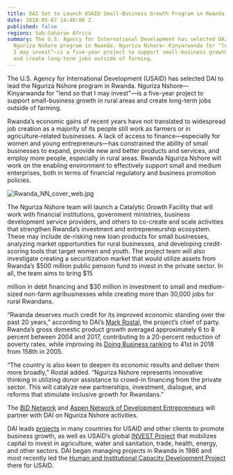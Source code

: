 ```yaml
---
title: DAI Set to Launch USAID Small-Business Growth Program in Rwanda
date: 2018-05-07 14:48:00 Z
published: false
regions: Sub-Saharan Africa
summary: The U.S. Agency for International Development has selected DAI to lead the
  Nguriza Nshore program in Rwanda. Nguriza Nshore— Kinyarwanda for "lend so that
  I may invest"—is a five-year project to support small-business growth in rural areas
  and create long-term jobs outside of farming.
---
```


The U.S. Agency for International Development (USAID) has selected DAI to lead the Nguriza Nshore program in Rwanda. Nguriza Nshore— Kinyarwanda for "lend so that I may invest"—is a five-year project to support small-business growth in rural areas and create long-term jobs outside of farming.

Rwanda’s economic gains of recent years have not translated to widespread job creation as a majority of its people still work as farmers or in agriculture-related businesses. A lack of access to finance—especially for women and young entrepreneurs—has constrained the ability of small businesses to expand, provide new and better products and services, and employ more people, especially in rural areas. Rwanda Nguriza Nshore will work on the enabling environment to effectively support small and medium enterprises, both in terms of financial regulatory and business promotion policies.

![Rwanda_NN_cover_web.jpg](/uploads/Rwanda_NN_cover_web.jpg)

The Nguriza Nshore team will launch a Catalytic Growth Facility that will work with financial institutions, government ministries, business development service providers, and others to co-create and scale activities that strengthen Rwanda’s investment and entrepreneurship ecosystem. These may include de-risking new loan products for small businesses, analyzing market opportunities for rural businesses, and developing credit-scoring tools that target women and youth. The project team will also investigate creating a securitization market that would utilize assets from Rwanda’s $500 million public pension fund to invest in the private sector. In all, the team aims to bring $15

million in debt financing and $30 million in investment to small and medium-sized non-farm agribusinesses while creating more than 30,000 jobs for rural Rwandans.

“Rwanda deserves much credit for its improved economic standing over the past 20 years,” according to DAI’s [Mark Rostal](https://www.dai.com/who-we-are/our-team/mark-rostal), the project’s chief of party. Rwanda’s gross domestic product growth averaged approximately 6 to 8 percent between 2004 and 2017, contributing to a 20-percent reduction of poverty rates, while improving its [Doing Business ranking](http://www.doingbusiness.org/\~/media/WBG/DoingBusiness/Documents/Annual-Reports/English/DB2018-Full-Report.pdf) to 41st in 2018 from 158th in 2005.

“The country is also keen to deepen its economic results and deliver them more broadly,” Rostal added. “Nguriza Nshore represents innovative thinking in utilizing donor assistance to crowd-in financing from the private sector. This will catalyze new partnerships, investment, dialogue, and reforms that stimulate inclusive growth for Rwandans.”

The [BiD Network](http://www.bidnetwork.org/) and [Aspen Network of Development Entrepreneurs](http://www.andeglobal.org/) will partner with DAI on Nguriza Nshore activities.

DAI leads [projects](https://www.dai.com/our-work/solutions/economic-growth) in many countries for USAID and other clients to promote business growth, as well as USAID’s global [INVEST Project](https://www.dai.com/our-work/projects/worldwide-the-invest-project) that mobilizes capital to invest in agriculture, water and sanitation, trade, health, energy, and other sectors. DAI began managing projects in Rwanda in 1986 and most recently led the [Human and Institutional Capacity Development Project](https://www.dai.com/our-work/projects/rwanda-human-and-institutional-capacity-development-project-hicd) there for USAID.